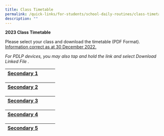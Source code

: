 ```yaml
---
title: Class Timetable
permalink: /quick-links/for-students/school-daily-routines/class-timetable/
description: ""
---
```

**2023 Class Timetable**

Please select your class and download the timetable (PDF Format). <br>
<u> Information correct as at 30 December 2022. </u>

_For PDLP devices, you may also tap and hold the link and select Download Linked File ._

| [Secondary 1](/files/Sec%201%20UPDATED%202023%20YCSS%20Sem%201%20Timetable%20Classes.pdf) | | | |
|---|---|---|---|

| [Secondary 2]() | | | |
|---|---|---|---|


| [Secondary 3]() | | | |
|---|---|---|---|


| [Secondary 4]() | | | | 
|---|---|---|---|

|[Secondary 5]() | | | | 
|---|---|---|---|